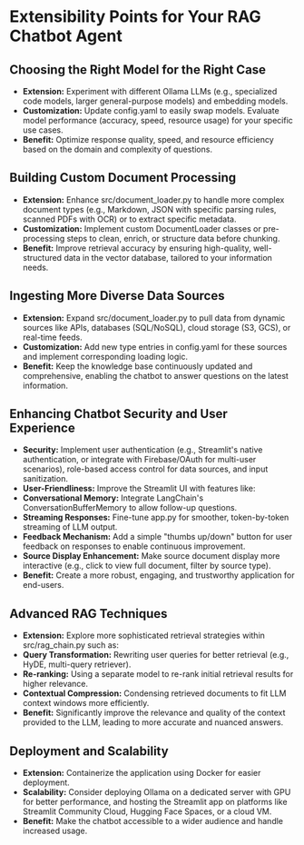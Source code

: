 # Extensibility Points for Your RAG Chatbot Agent

## Choosing the Right Model for the Right Case

- **Extension:** Experiment with different Ollama LLMs (e.g., specialized code models, larger general-purpose models) and embedding models.
- **Customization:** Update config.yaml to easily swap models. Evaluate model performance (accuracy, speed, resource usage) for your specific use cases.
- **Benefit:** Optimize response quality, speed, and resource efficiency based on the domain and complexity of questions.

## Building Custom Document Processing

- **Extension:** Enhance src/document_loader.py to handle more complex document types (e.g., Markdown, JSON with specific parsing rules, scanned PDFs with OCR) or to extract specific metadata.
- **Customization:** Implement custom DocumentLoader classes or pre-processing steps to clean, enrich, or structure data before chunking.
- **Benefit:** Improve retrieval accuracy by ensuring high-quality, well-structured data in the vector database, tailored to your information needs.

## Ingesting More Diverse Data Sources

- **Extension:** Expand src/document_loader.py to pull data from dynamic sources like APIs, databases (SQL/NoSQL), cloud storage (S3, GCS), or real-time feeds.
- **Customization:** Add new type entries in config.yaml for these sources and implement corresponding loading logic.
- **Benefit:** Keep the knowledge base continuously updated and comprehensive, enabling the chatbot to answer questions on the latest information.

## Enhancing Chatbot Security and User Experience

- **Security:** Implement user authentication (e.g., Streamlit's native authentication, or integrate with Firebase/OAuth for multi-user scenarios), role-based access control for data sources, and input sanitization.
- **User-Friendliness:** Improve the Streamlit UI with features like:
- **Conversational Memory:** Integrate LangChain's ConversationBufferMemory to allow follow-up questions.
- **Streaming Responses:** Fine-tune app.py for smoother, token-by-token streaming of LLM output.
- **Feedback Mechanism:** Add a simple "thumbs up/down" button for user feedback on responses to enable continuous improvement.
- **Source Display Enhancement:** Make source document display more interactive (e.g., click to view full document, filter by source type).
- **Benefit:** Create a more robust, engaging, and trustworthy application for end-users.

## Advanced RAG Techniques

- **Extension:** Explore more sophisticated retrieval strategies within src/rag_chain.py such as:
- **Query Transformation:** Rewriting user queries for better retrieval (e.g., HyDE, multi-query retriever).
- **Re-ranking:** Using a separate model to re-rank initial retrieval results for higher relevance.
- **Contextual Compression:** Condensing retrieved documents to fit LLM context windows more efficiently.
- **Benefit:** Significantly improve the relevance and quality of the context provided to the LLM, leading to more accurate and nuanced answers.

## Deployment and Scalability

- **Extension:** Containerize the application using Docker for easier deployment.
- **Scalability:** Consider deploying Ollama on a dedicated server with GPU for better performance, and hosting the Streamlit app on platforms like Streamlit Community Cloud, Hugging Face Spaces, or a cloud VM.
- **Benefit:** Make the chatbot accessible to a wider audience and handle increased usage.